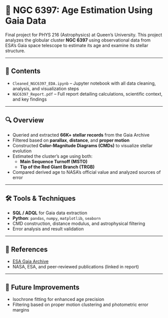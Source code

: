 # 🌌 NGC 6397: Age Estimation Using Gaia Data

Final project for PHYS 216 (Astrophysics) at Queen’s University. This project analyzes the globular cluster **NGC 6397** using observational data from ESA’s Gaia space telescope to estimate its age and examine its stellar structure.

---

## 📁 Contents

- `Cleaned_NGC6397_EDA.ipynb` – Jupyter notebook with all data cleaning, analysis, and visualization steps
- `NGC6397_Report.pdf` – Full report detailing calculations, scientific context, and key findings

---

## 🔍 Overview

- Queried and extracted **66K+ stellar records** from the Gaia Archive
- Filtered based on **parallax**, **distance**, and **proper motion**
- Constructed **Color-Magnitude Diagrams (CMDs)** to visualize stellar evolution
- Estimated the cluster’s age using both:
  - **Main Sequence Turnoff (MSTO)**
  - **Tip of the Red Giant Branch (TRGB)**
- Compared derived age to NASA’s official value and analyzed sources of error

---

## 🛠 Tools & Techniques

- **SQL / ADQL** for Gaia data extraction  
- **Python**: `pandas`, `numpy`, `matplotlib`, `seaborn`  
- CMD construction, distance modulus, and astrophysical filtering  
- Error analysis and result validation

---

## 📎 References

- [ESA Gaia Archive](https://gea.esac.esa.int/archive/)
- NASA, ESA, and peer-reviewed publications (linked in report)

---

## 🚀 Future Improvements

- Isochrone fitting for enhanced age precision  
- Filtering based on proper motion clustering and photometric error margins  

